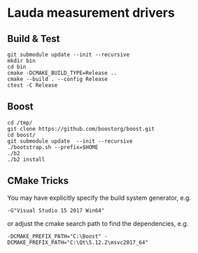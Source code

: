 Lauda measurement drivers
==============


Build & Test
--------
```
git submodule update --init --recursive
mkdir bin
cd bin
cmake -DCMAKE_BUILD_TYPE=Release ..
cmake --build . --config Release
ctest -C Release
```

Boost
----------
```
cd /tmp/
git clone https://github.com/boostorg/boost.git
cd boost/
git submodule update  --init --recursive
./bootstrap.sh --prefix=$HOME
./b2 
./b2 install
``` 

CMake Tricks
-----------------------

You may have explicitly specify the build system generator, e.g.
```
-G"Visual Studio 15 2017 Win64"
```
or adjust the cmake search path to find the dependencies, e.g.
```
-DCMAKE_PREFIX_PATH="C:\Boost" -DCMAKE_PREFIX_PATH="C:\Qt\5.12.2\msvc2017_64"
```
